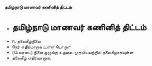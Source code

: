 **தமிழ்நாடு மாணவர் கணினித் திட்டம்**
- # தமிழ்நாடு மாணவர் கணினித் திட்டம்
- n. தலைகீழ்நிலை
- நேர் எதிர்மாறாக உள்ள பொருள்
- (பெயரடை) நிலை ஒழுங்கு உறவை முதலியவற்றில் தலைகீழாகவுள்ள
- தலைகீழ் எதிர்மாறான.

